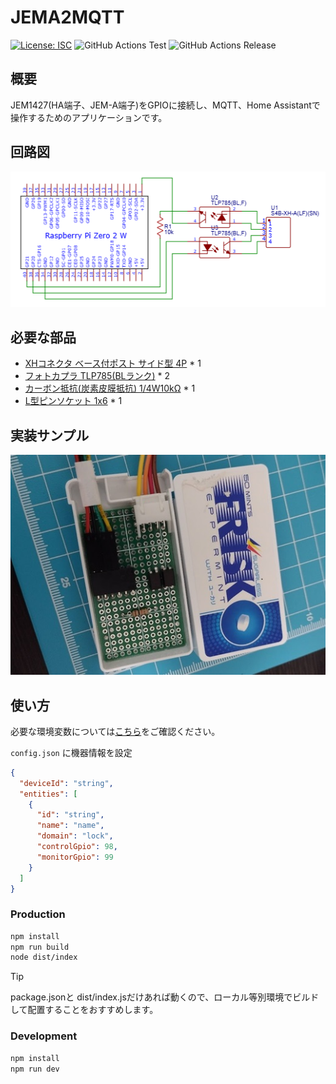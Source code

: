 # JEMA2MQTT

[![License: ISC](https://img.shields.io/github/license/nana4rider/jema2mqtt)](LICENSE)
![GitHub Actions Test](https://github.com/nana4rider/jema2mqtt/actions/workflows/test.yml/badge.svg)
![GitHub Actions Release](https://github.com/nana4rider/jema2mqtt/actions/workflows/release.yml/badge.svg)

## 概要

JEM1427(HA端子、JEM-A端子)をGPIOに接続し、MQTT、Home Assistantで操作するためのアプリケーションです。

## 回路図

!["Circuit Diagram"](images/circuit-diagram.png)

## 必要な部品

- [XHコネクタ ベース付ポスト サイド型 4P](https://akizukidenshi.com/catalog/g/g112842/) \* 1
- [フォトカプラ TLP785(BLランク)](https://akizukidenshi.com/catalog/g/g109846/) \* 2
- [カーボン抵抗(炭素皮膜抵抗) 1/4W10kΩ](https://akizukidenshi.com/catalog/g/g125103/) \* 1
- [L型ピンソケット 1x6](https://akizukidenshi.com/catalog/g/g109862/) \* 1

## 実装サンプル

!["Frisk"](images/frisk.jpg)

## 使い方

必要な環境変数については[こちら](https://github.com/nana4rider/jema2mqtt/blob/main/src/env.ts)をご確認ください。

`config.json` に機器情報を設定

```json
{
  "deviceId": "string",
  "entities": [
    {
      "id": "string",
      "name": "name",
      "domain": "lock",
      "controlGpio": 98,
      "monitorGpio": 99
    }
  ]
}
```

### Production

```sh
npm install
npm run build
node dist/index
```

> [!TIP]
> package.jsonと dist/index.jsだけあれば動くので、ローカル等別環境でビルドして配置することをおすすめします。

### Development

```sh
npm install
npm run dev
```
